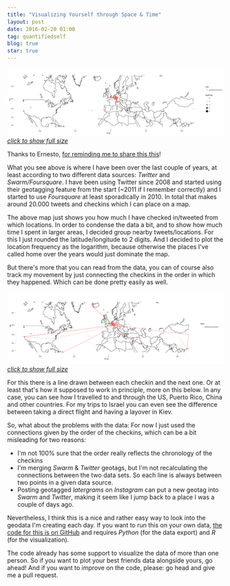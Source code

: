 ```yaml
---
title: "Visualizing Yourself through Space & Time"
layout: post
date: 2016-02-20 01:00
tag: quantifiedself
blog: true
star: true
---
```

[![my_routes](/assets/images/qs_travel_plot_heatmapish_thumb.png)*click to show full size*](/assets/images/qs_travel_plot_heatmapish.png)

Thanks to Ernesto, [for reminding me to share this this](https://twitter.com/eramirez/status/700849973651374080)!

What you see above is where I have been over the last couple of years, at least according to two different data sources: *Twitter* and *Swarm/Foursquare*. I have been using Twitter since 2008 and started using their geotagging feature from the start (~2011 if I remember correctly) and I started to use *Foursquare* at least sporadically in 2010. In total that makes around 20.000 tweets and checkins which I can place on a map.

The above map just shows you how much I have checked in/tweeted from which locations. In order to condense the data a bit, and to show how much time I spent in larger areas, I decided group nearby tweets/locations. For this I just rounded the latitude/longitude to 2 digits. And I decided to plot the location frequency as the logarithm, because otherwise the places I've called home over the years would just dominate the map.

But there's more that you can read from the data, you can of course also track my movement by just connecting the checkins in the order in which they happened. Which can be done pretty easily as well.  

[![my_routes](/assets/images/qs_travel_plot_routes_thumb.png)*click to show full size*](/assets/images/qs_travel_plot_routes.png)

For this there is a line drawn between each checkin and the next one. Or at least that's how it supposed to work in principle, more on this below. In any case, you can see how I travelled to and through the US, Puerto Rico, China and other countries. For my trips to Israel you can even see the difference between taking a direct flight and having a layover in Kiev.

So, what about the problems with the data: For now I just used the connections given by the order of the checkins, which can be a bit misleading for two reasons:
* I'm not 100% sure that the order really reflects the chronology of the checkins
* I'm merging *Swarm* & *Twitter* geotags, but I'm not recalculating the connections between the two data sets. So each line is always between two points in a given data source.
* Posting geotagged *latergrams* on *Instagram* can put a new geotag into *Swarm* and *Twitter*, making it seem like I jump back to a place I was a couple of days ago.

Nevertheless, I think this is a nice and rather easy way to look into the geodata I'm creating each day. If you want to run this on your own data, [the code for this is on GitHub](https://github.com/gedankenstuecke/geolocations) and requires *Python* (for the data export) and *R* (for the visualization).

The code already has some support to visualize the data of more than one person. So if you want to plot your best friends data alongside yours, go ahead! And if you want to improve on the code, please: go head and give me a pull request.
